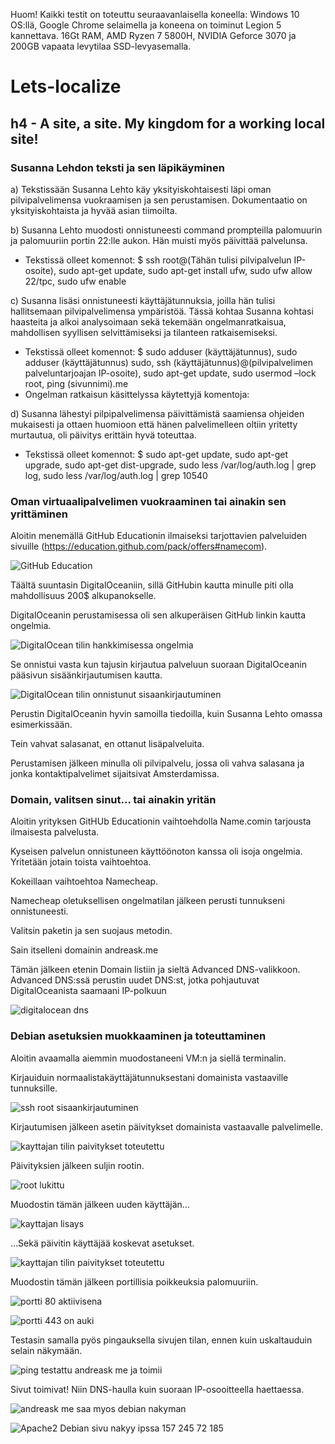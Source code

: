 Huom! Kaikki testit on toteuttu seuraavanlaisella koneella: Windows 10 OS:llä, Google Chrome selaimella ja koneena on toiminut Legion 5 kannettava. 16Gt RAM, AMD Ryzen 7 5800H, NVIDIA Geforce 3070 ja 200GB vapaata levytilaa SSD-levyasemalla.

# Lets-localize
## h4 - A site, a site. My kingdom for a working local site! 
### Susanna Lehdon teksti ja sen läpikäyminen

a) Tekstissään Susanna Lehto käy yksityiskohtaisesti läpi oman pilvipalvelimensa vuokraamisen ja sen perustamisen. Dokumentaatio on yksityiskohtaista ja hyvää asian tiimoilta.

b)  Susanna Lehto muodosti onnistuneesti command prompteilla palomuurin ja palomuuriin portin 22:lle aukon. Hän muisti myös päivittää palvelunsa.

   - Tekstissä olleet komennot: $ ssh root@(Tähän tulisi pilvipalvelun IP-osoite), sudo apt-get update, sudo apt-get install ufw, sudo ufw allow 22/tpc, sudo ufw enable
 
c) Susanna lisäsi onnistuneesti käyttäjätunnuksia, joilla hän tulisi hallitsemaan pilvipalvelimensa ympäristöä.
   Tässä kohtaa Susanna kohtasi haasteita ja alkoi analysoimaan sekä tekemään ongelmanratkaisua, mahdollisen syyllisen selvittämiseksi ja tilanteen ratkaisemiseksi.
   
  - Tekstissä olleet komennot: $ sudo adduser (käyttäjätunnus), sudo adduser (käyttäjätunnus) sudo, ssh (käyttäjätunnus)@(pilvipalvelimen palveluntarjoajan IP-osoite), sudo apt-get update, sudo usermod –lock root, ping           (sivunnimi).me
  - Ongelman ratkaisun käsittelyssa käytettyjä komentoja: 

d) Susanna lähestyi pilpipalvelimensa päivittämistä saamiensa ohjeiden mukaisesti ja ottaen huomioon että hänen palvelimelleen oltiin yritetty murtautua, oli päivitys erittäin hyvä toteuttaa.
  - Tekstissä olleet komennot: $ sudo apt-get update, sudo apt-get upgrade, sudo apt-get dist-upgrade, sudo less /var/log/auth.log | grep log, sudo less /var/log/auth.log | grep 10540

### Oman virtuaalipalvelimen vuokraaminen tai ainakin sen yrittäminen

Aloitin menemällä GitHub Educationin ilmaiseksi tarjottavien palveluiden sivuille (https://education.github.com/pack/offers#namecom).

![GitHub Education](https://github.com/Andtonyk/h0/assets/149326156/c5e6b6b6-cf90-479c-99ea-0584b43fbaf2)

Täältä suuntasin DigitalOceaniin, sillä GitHubin kautta minulle piti olla mahdollisuus 200$ alkupanokselle.

DigitalOceanin perustamisessa oli sen alkuperäisen GitHub linkin kautta ongelmia. 

![DigitalOcean tilin hankkimisessa ongelmia](https://github.com/Andtonyk/h0/assets/149326156/08f2f399-fc85-4c82-9bf6-cd09b6789109)

Se onnistui vasta kun tajusin kirjautua palveluun suoraan DigitalOceanin pääsivun sisäänkirjautumisen kautta.

![DigitalOcean tilin onnistunut sisaankirjautuminen](https://github.com/Andtonyk/h0/assets/149326156/c7069b3b-abd3-4376-b754-300a6be56d57)

Perustin DigitalOceanin hyvin samoilla tiedoilla, kuin Susanna Lehto omassa esimerkissään.

Tein vahvat salasanat, en ottanut lisäpalveluita.

Perustamisen jälkeen minulla oli pilvipalvelu, jossa oli vahva salasana ja jonka kontaktipalvelimet sijaitsivat Amsterdamissa.

### Domain, valitsen sinut... tai ainakin yritän

Aloitin yrityksen GitHUb Educationin vaihtoehdolla Name.comin tarjousta ilmaisesta palvelusta.

Kyseisen palvelun onnistuneen käyttöönoton kanssa oli isoja ongelmia. Yritetään jotain toista vaihtoehtoa.

Kokeillaan vaihtoehtoa Namecheap.

Namecheap oletuksellisen ongelmatilan jälkeen perusti tunnukseni onnistuneesti.

Valitsin paketin ja sen suojaus metodin.


Sain itselleni domainin andreask.me

Tämän jälkeen etenin Domain listiin ja sieltä Advanced DNS-valikkoon. Advanced DNS:ssä perustin uudet DNS:st, jotka pohjautuvat DigitalOceanista saamaani IP-polkuun

![digitalocean dns](https://github.com/Andtonyk/h0/assets/149326156/856edfaa-9220-4fd2-9dc1-9b96ef63d0d3)


### Debian asetuksien muokkaaminen ja toteuttaminen

Aloitin avaamalla aiemmin muodostaneeni VM:n ja siellä terminalin.

Kirjauiduin normaalistakäyttäjätunnuksestani domainista vastaaville tunnuksille.

![ssh root sisaankirjautuminen](https://github.com/Andtonyk/h1---Debian/assets/149326156/97ed3d29-724f-44d7-b5f0-8099a8cbee3e)

Kirjautumisen jälkeen asetin päivitykset domainista vastaavalle palvelimelle.

![kayttajan tilin paivitykset toteutettu](https://github.com/Andtonyk/h1---Debian/assets/149326156/fa1424c7-b8ba-4e2a-9a46-062515c74206)

Päivityksien jälkeen suljin rootin.

![root lukittu](https://github.com/Andtonyk/h1---Debian/assets/149326156/cd353aca-d9d9-4882-94d5-839cd4252f9c)

Muodostin tämän jälkeen uuden käyttäjän...

![kayttajan lisays](https://github.com/Andtonyk/h1---Debian/assets/149326156/20fff288-3e36-4bab-b5c2-ce3861c9c376)

...Sekä päivitin käyttäjää koskevat asetukset.

![kayttajan tilin paivitykset toteutettu](https://github.com/Andtonyk/h1---Debian/assets/149326156/2e18c7fe-8d04-4b9c-9554-c7ecc21c3076)

Muodostin tämän jälkeen portillisia poikkeuksia palomuuriin.

![portti 80 aktiivisena](https://github.com/Andtonyk/h1---Debian/assets/149326156/7500c423-f1f1-4f7e-844c-7e2be213cec5)

![portti 443 on auki](https://github.com/Andtonyk/h1---Debian/assets/149326156/c19bfad7-f5e8-4d6f-8b88-5a86c7ac4b35)

Testasin samalla pyös pingauksella sivujen tilan, ennen kuin uskaltauduin selain näkymään.

![ping testattu andreask me ja toimii](https://github.com/Andtonyk/h1---Debian/assets/149326156/d9a7e8a5-5d00-41cb-a19a-2be255232ee6)

Sivut toimivat! Niin DNS-haulla kuin suoraan IP-osooitteella haettaessa.

![andreask me saa myos debian nakyman](https://github.com/Andtonyk/h1---Debian/assets/149326156/a0a39665-4626-4b9f-8648-0a69328fe81e)

![Apache2 Debian sivu nakyy ipssa 157 245 72 185](https://github.com/Andtonyk/h1---Debian/assets/149326156/d5cbb31d-6cad-47e9-bdcd-1dfc07a1517f)
